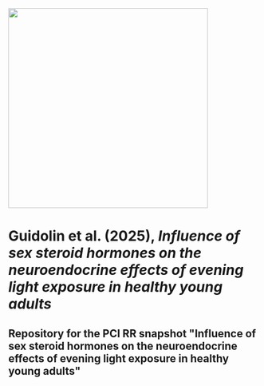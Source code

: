 <img src="https://github.com/tscnlab/Templates/blob/main/logo/logo_with_text-01.png" width="400"/>

# Guidolin et al. (2025), *Influence of sex steroid hormones on the neuroendocrine effects of evening light exposure in healthy young adults*

## Repository for the PCI RR snapshot "Influence of sex steroid hormones on the neuroendocrine effects of evening light exposure in healthy young adults"
